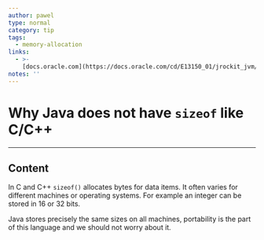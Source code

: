 ```yaml
---
author: pawel
type: normal
category: tip
tags:
  - memory-allocation
links:
  - >-
    [docs.oracle.com](https://docs.oracle.com/cd/E13150_01/jrockit_jvm/jrockit/geninfo/diagnos/garbage_collect.html){website}
notes: ''
---
```


# Why Java does not have `sizeof` like C/C++


---

## Content

In C and C++ `sizeof()` allocates bytes for data items. It often varies for different machines or operating systems. For example an integer can be stored in 16 or 32 bits. 

Java stores precisely the same sizes on all machines, portability is the part of this language and we should not worry about it.
 
